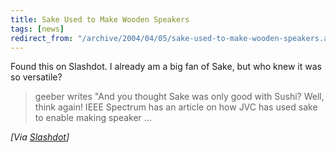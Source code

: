 ```yaml
---
title: Sake Used to Make Wooden Speakers
tags: [news]
redirect_from: "/archive/2004/04/05/sake-used-to-make-wooden-speakers.aspx/"
---
```


Found this on Slashdot. I already am a big fan of Sake, but who knew it
was so versatile?

> geeber writes "And you thought Sake was only good with Sushi? Well,
> think again! IEEE Spectrum has an article on how JVC has used sake to
> enable making speaker ...

*[Via [Slashdot](http://slashdot.org/article.pl?sid=04/04/06/0020218)]*

